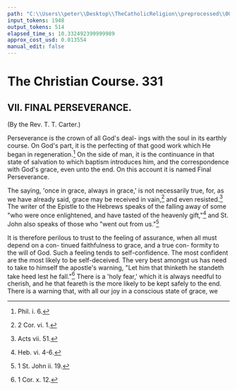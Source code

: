 ```yaml
---
path: "C:\\Users\\peter\\Desktop\\TheCatholicReligion\\preprocessed\\00350.jpg"
input_tokens: 1948
output_tokens: 514
elapsed_time_s: 10.332492399999989
approx_cost_usd: 0.013554
manual_edit: false
---
```

# The Christian Course. 331

## VII. FINAL PERSEVERANCE.

(By the Rev. T. T. Carter.)

Perseverance is the crown of all God's deal-
ings with the soul in its earthly course. On
God's part, it is the perfecting of that good
work which He began in regeneration.[^1] On
the side of man, it is the continuance in that
state of salvation to which baptism introduces
him, and the correspondence with God's grace,
even unto the end. On this account it is named
Final Perseverance.

The saying, 'once in grace, always in grace,'
is not necessarily true, for, as we have already
said, grace may be received in vain,[^2] and even
resisted.[^3] The writer of the Epistle to the
Hebrews speaks of the falling away of some
"who were once enlightened, and have tasted
of the heavenly gift,"[^4] and St. John also speaks
of those who "went out from us."[^5]

It is therefore perilous to trust to the feeling
of assurance, when all must depend on a con-
tinued faithfulness to grace, and a true con-
formity to the will of God. Such a feeling
tends to self-confidence. The most confident are
the most likely to be self-deceived. The very
best amongst us has need to take to himself the
apostle's warning, "Let him that thinketh he
standeth take heed lest he fall."[^6] There is a
'holy fear,' which it is always needful to cherish,
and he that feareth is the more likely to be kept
safely to the end. There is a warning that, with
all our joy in a conscious state of grace, we

[^1]: Phil. i. 6.
[^2]: 2 Cor. vi. 1.
[^3]: Acts vii. 51.
[^4]: Heb. vi. 4-6.
[^5]: 1 St. John ii. 19.
[^6]: 1 Cor. x. 12.